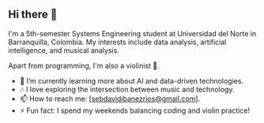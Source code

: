 ## Hi there 👋

I'm a 5th-semester Systems Engineering student at Universidad del Norte in Barranquilla, Colombia. My interests include data analysis, artificial intelligence, and musical analysis.

Apart from programming, I'm also a violinist 🎻.

- 🌱 I’m currently learning more about AI and data-driven technologies.
- 🎶 I love exploring the intersection between music and technology.
- 📫 How to reach me: [sebdavidibanezrios@gmail.com].
- ⚡ Fun fact: I spend my weekends balancing coding and violin practice!
